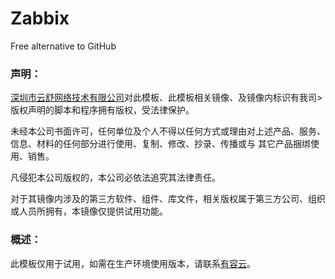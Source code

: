 # Zabbix

Free alternative to GitHub

### 声明：

<a href="http://www.youruncloud.com" target="_blank">深圳市云舒网络技术有限公司</a>对此模板、此模板相关镜像、及镜像内标识有我司>版权声明的脚本和程序拥有版权，受法律保护。

未经本公司书面许可，任何单位及个人不得以任何方式或理由对上述产品、服务、信息、材料的任何部分进行使用、复制、修改、抄录、传播或与
其它产品捆绑使用、销售。

凡侵犯本公司版权的，本公司必依法追究其法律责任。

对于其镜像内涉及的第三方软件、组件、库文件，相关版权属于第三方公司、组织或人员所拥有，本镜像仅提供试用功能。

### 概述：

此模板仅用于试用，如需在生产环境使用版本，请联系<a href="http://www.youruncloud.com" target="_blank">有容云</a>。
